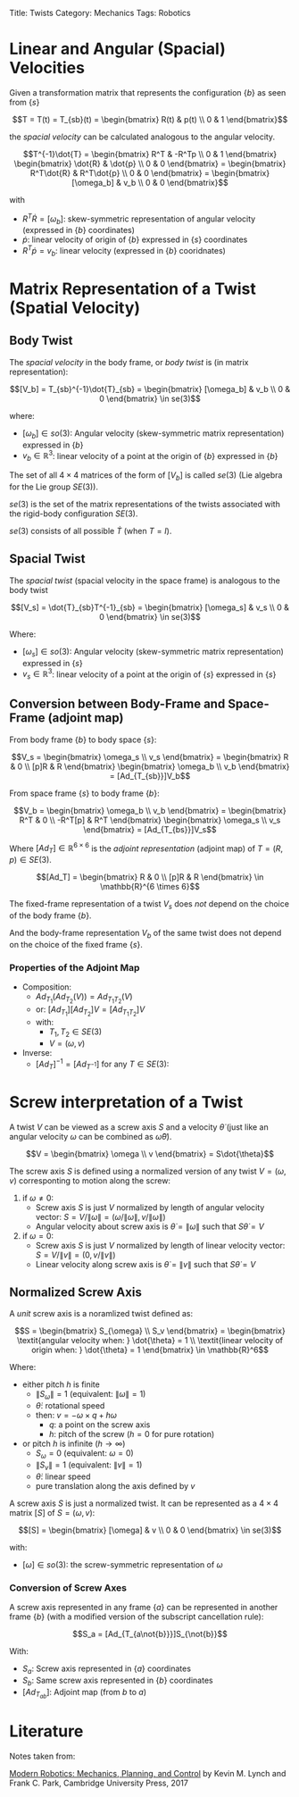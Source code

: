 Title: Twists
Category: Mechanics
Tags: Robotics

# Linear and Angular (Spacial) Velocities

Given a transformation matrix that represents the configuration $\{b\}$ as seen from $\{s\}$

$$T = T(t) = T_{sb}(t) = \begin{bmatrix} R(t) & p(t) \\ 0 & 1 \end{bmatrix}$$

the *spacial velocity* can be calculated analogous to the angular velocity.

$$T^{-1}\dot{T} =
\begin{bmatrix}
R^T & -R^Tp \\
0 & 1
\end{bmatrix}
\begin{bmatrix}
\dot{R} & \dot{p} \\
0 & 0
\end{bmatrix} =
\begin{bmatrix}
R^T\dot{R} & R^T\dot{p} \\
0 & 0
\end{bmatrix} =
\begin{bmatrix}
[\omega_b] & v_b \\
0 & 0
\end{bmatrix}$$

with

- $R^T\dot{R} = [\omega_b]$: skew-symmetric representation of angular velocity (expressed in $\{b\}$ coordinates)
- $\dot{p}$: linear velocity of origin of $\{b\}$ expressed in $\{s\}$ coordinates
- $R^T\dot{p} = v_b$: linear velocity (expressed in $\{b\}$ cooridnates)


# Matrix Representation of a Twist (Spatial Velocity)

## Body Twist

The *spacial velocity* in the body frame, or *body twist* is (in matrix representation):

$$[V_b] = T_{sb}^{-1}\dot{T}_{sb} = 
\begin{bmatrix}
[\omega_b] & v_b \\
0 & 0
\end{bmatrix}
\in se(3)$$

where:

- $[\omega_b] \in so(3)$: Angular velocity (skew-symmetric matrix representation) expressed in $\{b\}$
- $v_b \in \mathbb{R}^3$: linear velocity of a point at the origin of $\{b\}$ expressed in $\{b\}$

The set of all $4 \times 4$ matrices of the form of $[V_b]$ is called $se(3)$ (Lie algebra for the Lie group $SE(3)$).

$se(3)$ is the set of the matrix representations of the twists associated with the rigid-body configuration $SE(3)$.

$se(3)$ consists of all possible $\dot{T}$ (when $T= I$).

## Spacial Twist

The *spacial twist* (spacial velocity in the space frame) is analogous to the body twist 

$$[V_s] = \dot{T}_{sb}T^{-1}_{sb} = 
\begin{bmatrix}
[\omega_s] & v_s \\
0 & 0
\end{bmatrix}
\in se(3)$$

Where:

- $[\omega_s] \in so(3)$: Angular velocity (skew-symmetric matrix representation) expressed in $\{s\}$
- $v_s \in \mathbb{R}^3$: linear velocity of a point at the origin of $\{s\}$ expressed in $\{s\}$

## Conversion between Body-Frame and Space-Frame (adjoint map)


From body frame $\{b\}$ to body space $\{s\}$:

$$V_s =
\begin{bmatrix}
\omega_s \\
v_s
\end{bmatrix} =
\begin{bmatrix}
R & 0 \\
[p]R & R
\end{bmatrix}
\begin{bmatrix}
\omega_b \\
v_b
\end{bmatrix} =
[Ad_{T_{sb}}]V_b$$

From space frame $\{s\}$ to body frame $\{b\}$:

$$V_b =
\begin{bmatrix}
\omega_b \\
v_b
\end{bmatrix} =
\begin{bmatrix}
R^T & 0 \\
-R^T[p] & R^T
\end{bmatrix}
\begin{bmatrix}
\omega_s \\
v_s
\end{bmatrix} =
[Ad_{T_{bs}}]V_s$$

Where $[Ad_T] \in \mathbb{R}^{6 \times 6}$ is the *adjoint representation* (adjoint map) of $T = (R,p) \in SE(3)$.

$$[Ad_T] = \begin{bmatrix}
R & 0 \\
[p]R & R
\end{bmatrix} \in \mathbb{R}^{6 \times 6}$$

The fixed-frame representation of a twist $V_s$ does *not* depend on the choice of the body frame $\{b\}$.

And the body-frame representation $V_b$ of the same twist does not depend on the choice of the fixed frame $\{s\}$.

### Properties of the Adjoint Map

- Composition:
    - $Ad_{T_1}(Ad_{T_2}(V)) = Ad_{T_1T_2}(V)$
    - or: $[Ad_{T_1}][Ad_{T_2}]V = [Ad_{T_1T_2}]V$
    - with:
      - $T_1, T_2 \in SE(3)$
      - $V = (\omega, v)$
- Inverse:
    - $[Ad_T]^{-1} = [Ad_{T^{-1}}]$ for any $T \in SE(3)$:

# Screw interpretation of a Twist

A twist $V$ can be viewed as a screw axis $S$ and a velocity $\dot{\theta}$ (just like an angular velocity $\omega$ can be combined as $\hat{\omega}\dot{\theta}$).

$$V =
\begin{bmatrix}
  \omega \\ v  
\end{bmatrix} =
S\dot{\theta}$$

The screw axis $S$ is defined using a normalized version of any twist $V = (\omega, v)$ corresponting to motion along the screw:

1. if $\omega \neq 0$:
    - Screw axis $S$ is just $V$ normalized by length of angular velocity vector:  $S = V / \left\| \omega \right\| = (\omega/\left\| \omega \right\|, v/\left\| \omega \right\|)$
    - Angular velocity about screw axis is $\dot{\theta} = \left\| \omega \right\|$ such that $S\dot{\theta} = V$
2. if $\omega = 0$:
    - Screw axis $S$ is just $V$ normalized by length of linear velocity vector:  $S = V / \left\| v \right\| = (0, v/\left\| v \right\|)$
    - Linear velocity along screw axis is $\dot{\theta} = \left\| v \right\|$ such that $S\dot{\theta} = V$


## Normalized Screw Axis

A *unit* screw axis is a noramlized twist defined as:

$$S =
\begin{bmatrix}
S_{\omega} \\ S_v
\end{bmatrix} =
\begin{bmatrix}
\textit{angular velocity when: } \dot{\theta} = 1 \\
\textit{linear velocity of origin when: } \dot{\theta} = 1 \end{bmatrix}
\in \mathbb{R}^6$$

Where:

- either pitch $h$ is finite
    - $\left\| S_{\omega} \right\| = 1$ (equivalent: $\left\| \omega \right\| = 1$)
    - $\dot{\theta}$: rotational speed
    - then: $v = -\omega \times q + h\omega$
        - $q$: a point on the screw axis
        - $h$: pitch of the screw ($h=0$ for pure rotation)
- or pitch $h$ is infinite ($h \to \infty$)
    - $S_{\omega} = 0$ (equivalent: $\omega = 0$)
    - $\left\| S_{v} \right\| = 1$ (equivalent: $\left\| v \right\| = 1$)
    - $\dot{\theta}$: linear speed
    - pure translation along the axis defined by $v$

A screw axis $S$ is just a normalized twist. It can be represented as a $4 \times 4$ matrix $[S]$ of $S = (\omega, v)$:


$$[S] =
\begin{bmatrix}
[\omega] & v \\
0 & 0
\end{bmatrix}
\in se(3)$$

with:

- $[\omega] \in so(3)$: the screw-symmetric representation of $\omega$


### Conversion of Screw Axes

A screw axis represented in any frame $\{a\}$ can be represented in another frame $\{b\}$ (with a modified version of the subscript cancellation rule):

$$S_a = [Ad_{T_{a\not{b}}}]S_{\not{b}}$$

With:

- $S_a$: Screw axis represented in $\{a\}$ coordinates
- $S_b$: Same screw axis represented in $\{b\}$ coordinates
- $[Ad_{T_{ab}}]$: Adjoint map (from $b$ to $a$)


# Literature

Notes taken from:

[Modern Robotics: Mechanics, Planning, and Control](http://hades.mech.northwestern.edu/index.php/Modern_Robotics) by Kevin M. Lynch and Frank C. Park, Cambridge University Press, 2017
